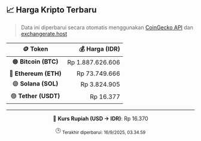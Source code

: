 

<!-- HARGA_KRIPTO -->
## 📈 Harga Kripto Terbaru

> Data ini diperbarui secara otomatis menggunakan [CoinGecko API](https://www.coingecko.com/) dan [exchangerate.host](https://exchangerate.host/)

<div align="center">

| 🪙 Token | 💰 Harga (IDR) |
|:------:|---------------:|
| 🟠 **Bitcoin (BTC)**   | Rp 1.887.626.606 |
| 🔵 **Ethereum (ETH)**  | Rp 73.749.666 |
| 🟣 **Solana (SOL)**    | Rp 3.824.905 |
| 🟢 **Tether (USDT)**   | Rp 16.377 |

---

💱 **Kurs Rupiah (USD → IDR)**: Rp 16.370

🕒 <sub>Terakhir diperbarui: 16/9/2025, 03.34.59</sub>

</div>
<!-- /HARGA_KRIPTO -->